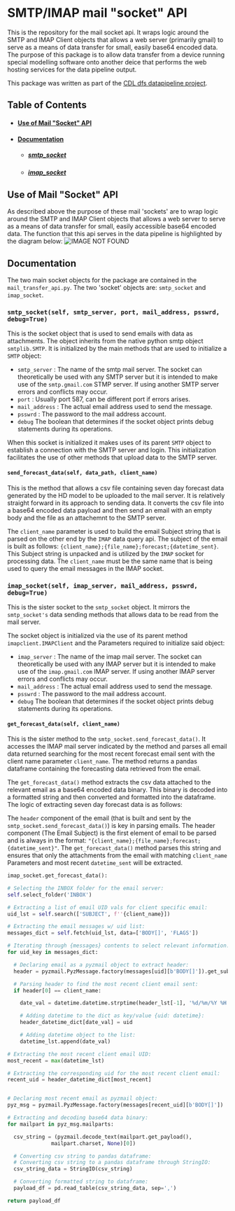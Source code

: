 # SMTP/IMAP mail "socket" API
This is the repository for the mail socket api. It wraps logic around the SMTP and IMAP Client objects that allows a web server (primarily gmail) to serve as a means of data transfer for small, easily base64 encoded data. The purpose of this package is to allow data transfer from a device running special modelling software onto another deice that performs the web hosting services for the data pipeline output.

This package was written as part of the [CDL dfs datapipeline project](placeholder).

## Table of Contents
* #### [Use of Mail "Socket" API](placeholder)
* #### [Documentation](placeholder)
  * ##### [smtp_socket](placeholder)
  * ##### [imap_socket](placeholder)

## Use of Mail "Socket" API
As described above the purpose of these mail 'sockets' are to wrap logic around the SMTP and IMAP Client objects that allows a web server to serve as a means of data transfer for small, easily accessible base64 encoded data. The function that this api serves in the data pipeline is highlighted by the diagram below:
![IMAGE NOT FOUND](placeholder)

## Documentation
The two main socket objects for the package are contained in the `mail_transfer_api.py`. The two 'socket' objects are:
`smtp_socket` and `imap_socket`.

### `smtp_socket(self, smtp_server, port, mail_address, psswrd, debug=True)`
This is the socket object that is used to send emails with data as attachments. The object inherits from the native python smtp object `smtplib.SMTP`. It is initialized by the main methods that are used to initialize a `SMTP` object:

- `smtp_server` : The name of the smtp mail server. The socket can theoretically be used with any SMTP server but it is intended to make use of the `smtp.gmail.com` STMP server. If using another SMTP server errors and conflicts may occur.
- `port` : Usually port 587, can be different port if errors arises.
- `mail_address` : The actual email address used to send the message.
- `psswrd` : The password to the mail address account.
- `debug` The boolean that determines if the socket object prints debug statements during its operations.

When this socket is initialized it makes uses of its parent `SMTP` object to establish a connection with the SMTP server and login. This initialization facilitates the use of other methods that upload data to the SMTP server.

#### `send_forecast_data(self, data_path, client_name)`
This is the method that allows a csv file containing seven day forecast data generated by the HD model to be uploaded to the mail server. It is relatively straight forward in its approach to sending data. It converts the csv file into a base64 encoded data payload and then send an email with an empty body and the file as an attachemnt to the SMTP server.

The `client_name` parameter is used to build the email Subject string that is parsed on the other end by the `IMAP` data query api. The subject of the email is built as follows: `{client_name};{file_name};forecast;{datetime_sent}`. This Subject string is unpacked and is utilized by the `IMAP` socket for processing data. The `client_name` must be the same name that is being used to query the email messages in the IMAP socket.


### `imap_socket(self, imap_server, mail_address, psswrd, debug=True)`
This is the sister socket to the `smtp_socket` object. It mirrors the `smtp_socket's` data sending methods that allows data to be read from the mail server.

The socket object is initialized via the use of its parent method `imapclient.IMAPClient` and the Parameters required to initialize said object:

- `imap_server` : The name of the imap mail server. The socket can theoretically be used with any IMAP server but it is intended to make use of the `imap.gmail.com` IMAP server. If using another IMAP server errors and conflicts may occur.
- `mail_address` : The actual email address used to send the message.
- `psswrd` : The password to the mail address account.
- `debug` The boolean that determines if the socket object prints debug statements during its operations.

#### `get_forecast_data(self, client_name)`
This is the sister method to the `smtp_socket.send_forecast_data()`. It accesses the IMAP mail server indicated by the method and parses all email data returned searching for the most recent forecast email sent with the client name parameter `client_name`. The method returns a pandas dataframe containing the forecasting data retrieved from the email.

The `get_forecast_data()` method extracts the csv data attached to the relevant email as a base64 encoded data binary. This binary is decoded into a formatted string and then converted and formatted into the dataframe. The logic of extracting seven day forecast data is as follows:

The `header` component of the email (that is built and sent by the `smtp_socket.send_forecast_data()`) is key in parsing emails. The header component (The Email Subject) is the first element of email to be parsed and is always in the format: `"{client_name};{file_name};forecast;{datetime_sent}"`. The `get_forecast_data()` method parses this string and ensures that only the attachments from the email with matching `client_name` Parameters and most recent `datetime_sent` will be extracted. 

```python
imap_socket.get_forecast_data():

# Selecting the INBOX folder for the email server:
self.select_folder('INBOX')

# Extracting a list of email UID vals for client specific email:
uid_lst = self.search(['SUBJECT', f''{client_name}])

# Extracting the email messages w/ uid list:
messages_dict = self.fetch(uid_lst, data=['BODY[]', 'FLAGS'])

# Iterating through {messages} contents to select relevant information:
for uid_key in messages_dict:

  # Declaring email as a pyzmail object to extract header:
  header = pyzmail.PyzMessage.factory(messages[uid][b'BODY[]']).get_subject().split(';')

  # Parsing header to find the most recent client email sent:
  if header[0] == client_name:

    date_val = datetime.datetime.strptime(header_lst[-1], '%d/%m/%Y %H:%M')

    # Adding datetime to the dict as key/value {uid: datetime}:
    header_datetime_dict[date_val] = uid

    # Adding datetime object to the list:
    datetime_lst.append(date_val)

# Extracting the most recent client email UID:
most_recent = max(datetime_lst)

# Extracting the corresponding uid for the most recent client email:
recent_uid = header_datetime_dict[most_recent]


# Declaring most recent email as pyzmail object:
pyz_msg = pyzmail.PyzMessage.factory(messages[recent_uid][b'BODY[]'])

# Extracting and decoding base64 data binary:
for mailpart in pyz_msg.mailparts:

  csv_string = (pyzmail.decode_text(mailpart.get_payload(),
              mailpart.charset, None)[0])

  # Converting csv string to pandas dataframe:
  # Converting csv string to a pandas dataframe through StringIO:
  csv_string_data = StringIO(csv_string)

  # Converting formatted string to dataframe:
  payload_df = pd.read_table(csv_string_data, sep=',')

return payload_df
```    
